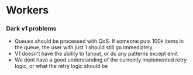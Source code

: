 # Workers

### Dark v1 problems

* Queues should be processed with QoS. If someone puts 100k items in the queue, the user with just 1 should still go immediately.
* V1 doesn't have the ability to fanout, or do any patterns except emit
* We dont have a good understanding of the currently implemented retry logic, or what the retry logic should be

